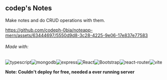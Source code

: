 ## codep's Notes

Make notes and do CRUD operations with them.


https://github.com/codeph-0bia/noteapp-mern/assets/63444697/5550d9d8-3c28-4225-9e06-17e837e77583


###### Made with:

![typescript](https://img.shields.io/badge/TypeScript-007ACC?style=for-the-badge&logo=typescript&logoColor=white)![mongodb](https://img.shields.io/badge/MongoDB-4EA94B?style=for-the-badge&logo=mongodb&logoColor=white)![express](https://img.shields.io/badge/Express%20js-000000?style=for-the-badge&logo=express&logoColor=white)![React](https://img.shields.io/badge/React-20232A?style=for-the-badge&logo=react&logoColor=61DAFB)![Bootstrap](https://img.shields.io/badge/Bootstrap-563D7C?style=for-the-badge&logo=bootstrap&logoColor=white)![react-router](https://img.shields.io/badge/React_Router-CA4245?style=for-the-badge&logo=react-router&logoColor=white)![vite](https://img.shields.io/badge/Vite-B73BFE?style=for-the-badge&logo=vite&logoColor=FFD62E)

**Note: Couldn't deploy for free, needed a ever running server**
